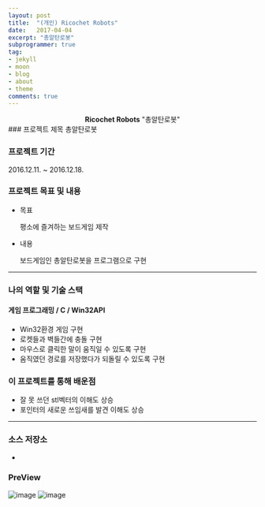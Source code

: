 ```yaml
---
layout: post
title:  "(개인) Ricochet Robots"
date:   2017-04-04
excerpt: "총알탄로봇"
subprogrammer: true
tag:
- jekyll
- moon
- blog
- about
- theme
comments: true
---
```


<center><b>Ricochet Robots</b> "총알탄로봇"</center>
### 프로젝트 제목
총알탄로봇

### 프로젝트 기간
2016.12.11. ~ 2016.12.18.

### 프로젝트 목표 및 내용
* 목표

  평소에 즐겨하는 보드게임 제작

* 내용

  보드게임인 총알탄로봇을 프로그램으로 구현   

---



### 나의 역할 및 기술 스택
#### 게임 프로그래밍 / C / Win32API
* Win32환경 게임 구현
* 로켓들과 벽들간에 충돌 구현
* 마우스로 클릭한 말이 움직일 수 있도록 구현
* 움직였던 경로를 저장했다가 되돌릴 수 있도록 구현


### 이 프로젝트를 통해 배운점
* 잘 못 쓰던 stl벡터의 이해도 상승
* 포인터의 새로운 쓰임새를 발견 이해도 상승

---

### 소스 저장소
*

### PreView

![image](https://user-images.githubusercontent.com/18138559/72358122-68d4f980-372f-11ea-9bc9-f169f16c0b7e.png)
![image](https://user-images.githubusercontent.com/18138559/72358130-6bcfea00-372f-11ea-9541-f21d8ae2c849.png)
